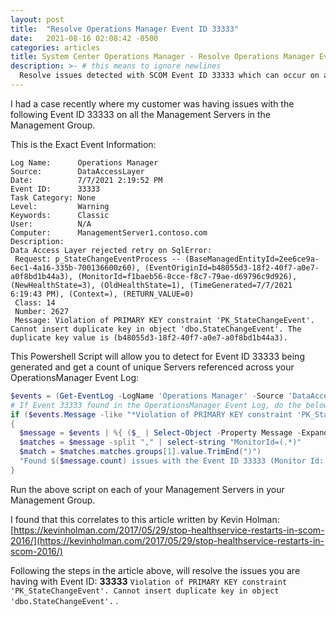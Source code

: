 ```yaml
---
layout: post
title:  "Resolve Operations Manager Event ID 33333"
date:   2021-08-16 02:08:42 -0500
categories: articles
title: System Center Operations Manager - Resolve Operations Manager Event ID 33333
description: >- # this means to ignore newlines
  Resolve issues detected with SCOM Event ID 33333 which can occur on any Management Server.
---
```

 I had a case recently where my customer was having issues with the following Event ID 33333 on all the Management Servers in the Management Group.
 
 This is the Exact Event Information:
```
Log Name:      Operations Manager
Source:        DataAccessLayer
Date:          7/7/2021 2:19:52 PM
Event ID:      33333
Task Category: None
Level:         Warning
Keywords:      Classic
User:          N/A
Computer:      ManagementServer1.contoso.com
Description:
Data Access Layer rejected retry on SqlError:
 Request: p_StateChangeEventProcess -- (BaseManagedEntityId=2ee6ce9a-6ec1-4a16-335b-700136600z60), (EventOriginId=b48055d3-18f2-40f7-a0e7-a0f8bd1b44a3), (MonitorId=f1baeb56-8cce-f8c7-79ae-d69796c9d926), (NewHealthState=3), (OldHealthState=1), (TimeGenerated=7/7/2021 6:19:43 PM), (Context=), (RETURN_VALUE=0)
 Class: 14
 Number: 2627
 Message: Violation of PRIMARY KEY constraint 'PK_StateChangeEvent'. Cannot insert duplicate key in object 'dbo.StateChangeEvent'. The duplicate key value is (b48055d3-18f2-40f7-a0e7-a0f8bd1b44a3).
```

This Powershell Script will allow you to detect for Event ID 33333 being generated and get a count of unique Servers referenced across your OperationsManager Event Log:
```powershell
$events = (Get-EventLog -LogName 'Operations Manager' -Source 'DataAccessLayer' -ErrorAction SilentlyContinue | Where-Object { $_.EventID -eq 33333 })
# If Event 33333 found in the OperationsManager Event Log, do the below
if ($events.Message -like "*Violation of PRIMARY KEY constraint 'PK_StateChangeEvent'. Cannot insert duplicate key in object 'dbo.StateChangeEvent'. The duplicate key value is*")
{
  $message = $events | %{ ($_ | Select-Object -Property Message -ExpandProperty Message) }
  $matches = $message -split "," | select-string "MonitorId=(.*)"
  $match = $matches.matches.groups[1].value.TrimEnd(")")
  "Found $($message.count) issues with the Event ID 33333 (Monitor Id: $match), see the following article:`n   https://kevinholman.com/2017/05/29/stop-healthservice-restarts-in-scom-2016/"
}
```

Run the above script on each of your Management Servers in your Management Group.

I found that this correlates to this article written by Kevin Holman:
[https://kevinholman.com/2017/05/29/stop-healthservice-restarts-in-scom-2016/](https://kevinholman.com/2017/05/29/stop-healthservice-restarts-in-scom-2016/)

Following the steps in the article above, will resolve the issues you are having with Event ID: **33333** `Violation of PRIMARY KEY constraint 'PK_StateChangeEvent'. Cannot insert duplicate key in object 'dbo.StateChangeEvent'.` .

<!--
Having trouble with Pages? Check out our [documentation](https://docs.github.com/categories/github-pages-basics/) or [contact support](https://support.github.com/contact) and we’ll help you sort it out.
-->
